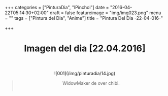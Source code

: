 +++
categories = ["PinturaDia", "lPinchol"]
date = "2016-04-22T05:14:30+02:00"
draft = false
featureimage = "img/img023.png"
menu = ""
tags = ["Pintura del Dia", "Anime"]
title = "Pintura Del Dia -22-04-016-"

+++

# <center>Imagen del dia [22.04.2016]</center></br>
<center>![001](/img/pinturadia/14.jpg)</center>

> <center>WidowMaker de over chibi.</center></br>